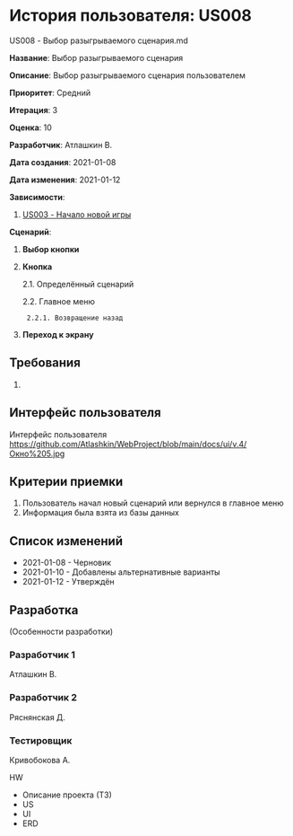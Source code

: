 # История пользователя: US008

US008 - Выбор разыгрываемого сценария.md

**Название**: Выбор разыгрываемого сценария

**Описание**: Выбор разыгрываемого сценария пользователем

**Приоритет**: Средний

**Итерация**: 3

**Оценка**: 10

**Разработчик**: Атлашкин В.

**Дата создания**: 2021-01-08

**Дата изменения**: 2021-01-12

**Зависимости**:
1. [US003 - Начало новой игры](US003.md)


**Сценарий**:
1. **Выбор кнопки**

2. **Кнопка**

	2.1. Определённый сценарий
	
	2.2. Главное меню
	
		2.2.1. Возвращение назад
		
3. **Переход к экрану**

## Требования
1. 

## Интерфейс пользователя
Интерфейс пользователя 
https://github.com/Atlashkin/WebProject/blob/main/docs/ui/v.4/Окно%205.jpg

## Критерии приемки
1. Пользователь начал новый сценарий или вернулся в главное меню
2. Информация была взята из базы данных

## Список изменений
- 2021-01-08 - Черновик
- 2021-01-10 - Добавлены альтернативные варианты
- 2021-01-12 - Утверждён

## Разработка
(Особенности разработки)

### Разработчик 1
Атлашкин В.
### Разработчик 2
Ряснянская Д.
### Тестировщик
Кривобокова А.

HW
- Описание проекта (ТЗ)
- US
- UI
- ERD
